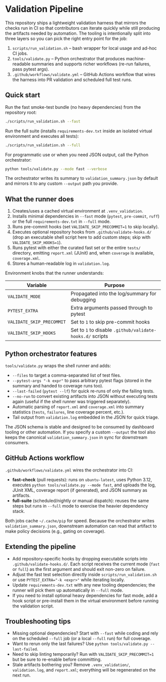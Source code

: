 # Validation Pipeline

This repository ships a lightweight validation harness that mirrors the checks
run in CI so that contributors can iterate quickly while still producing the
artifacts needed by automation. The tooling is intentionally split into three
layers so you can pick the right entry point for the job:

1. `scripts/run_validation.sh` – bash wrapper for local usage and ad-hoc CI jobs.
2. `tools/validate.py` – Python orchestrator that produces machine-readable
   summaries and supports richer workflows (re-run failures, pass pytest args).
3. `.github/workflows/validate.yml` – GitHub Actions workflow that wires the
   harness into PR validation and scheduled full test runs.

## Quick start

Run the fast smoke-test bundle (no heavy dependencies) from the repository root:

```bash
./scripts/run_validation.sh --fast
```

Run the full suite (installs `requirements-dev.txt` inside an isolated virtual
environment and executes all tests):

```bash
./scripts/run_validation.sh --full
```

For programmatic use or when you need JSON output, call the Python orchestrator:

```bash
python tools/validate.py --mode fast --verbose
```

The orchestrator writes its summary to `validation_summary.json` by default and
mirrors it to any custom `--output` path you provide.

## What the runner does

1. Creates/uses a cached virtual environment at `.venv_validation`.
2. Installs minimal dependencies in `--fast` mode (`pytest`, `pre-commit`,
   `ruff`) or the full `requirements-dev.txt` in `--full` mode.
3. Runs pre-commit hooks (set `VALIDATE_SKIP_PRECOMMIT=1` to skip locally).
4. Executes optional repository hooks from `.github/validate-hooks.d/` (drop an
   executable shell script here to add custom steps; skip with
   `VALIDATE_SKIP_HOOKS=1`).
5. Runs pytest with either the curated fast set or the entire `tests/`
   directory, emitting `report.xml` (JUnit) and, when `coverage` is available,
   `coverage.xml`.
6. Stores a human-readable log in `validation.log`.

Environment knobs that the runner understands:

| Variable | Purpose |
|----------|---------|
| `VALIDATE_MODE` | Propagated into the log/summary for debugging |
| `PYTEST_EXTRA` | Extra arguments passed through to pytest |
| `VALIDATE_SKIP_PRECOMMIT` | Set to `1` to skip pre-commit hooks |
| `VALIDATE_SKIP_HOOKS` | Set to `1` to disable `.github/validate-hooks.d/` scripts |

## Python orchestrator features

`tools/validate.py` wraps the shell runner and adds:

- `--files` to target a comma-separated list of test files.
- `--pytest-args "-k expr"` to pass arbitrary pytest flags (stored in the
  summary and handed to coverage runs too).
- `--last-failed` (`pytest --lf`) for quick re-runs of only the failing tests.
- `--no-run` to convert existing artifacts into JSON without executing tests
  again (useful if the shell runner was triggered separately).
- Automatic parsing of `report.xml` and `coverage.xml` into summary statistics
  (`tests`, `failures`, line coverage percent, etc.).
- Tail output from `validation.log` embedded in the JSON for quick triage.

The JSON schema is stable and designed to be consumed by dashboard tooling or
other automation. If you specify a custom `--output` the tool also keeps the
canonical `validation_summary.json` in sync for downstream consumers.

## GitHub Actions workflow

`.github/workflows/validate.yml` wires the orchestrator into CI:

- **fast-check** (pull requests): runs on `ubuntu-latest`, uses Python 3.12,
  executes `python tools/validate.py --mode fast`, and uploads the log, JUnit
  XML, coverage report (if generated), and JSON summary as artifacts.
- **full-suite** (scheduled/nightly or manual dispatch): reuses the same steps
  but runs in `--full` mode to exercise the heavier dependency stack.

Both jobs cache `~/.cache/pip` for speed. Because the orchestrator writes
`validation_summary.json`, downstream automation can read that artifact to make
policy decisions (e.g., gating on coverage).

## Extending the pipeline

- Add repository-specific hooks by dropping executable scripts into
  `.github/validate-hooks.d/`. Each script receives the current mode (`fast` or
  `full`) as the first argument and should exit non-zero on failure.
- Adjust the fast test selection directly inside `scripts/run_validation.sh` or
  use `PYTEST_EXTRA="-k <expr>"` while iterating locally.
- Update `requirements-dev.txt` with any new tooling dependencies; the runner
  will pick them up automatically in `--full` mode.
- If you need to install optional heavy dependencies for fast mode, add a hook
  script or pre-install them in the virtual environment before running the
  validation script.

## Troubleshooting tips

- Missing optional dependencies? Start with `--fast` while coding and rely on
  the scheduled `--full` job (or a local `--full` run) for full coverage.
- Want to rerun only the last failures? Use `python tools/validate.py --last-failed`.
- Need to skip linting temporarily? Run with `VALIDATE_SKIP_PRECOMMIT=1` but be
  sure to re-enable before committing.
- Stale artifacts bothering you? Remove `.venv_validation/`, `validation.log`,
  and `report.xml`; everything will be regenerated on the next run.
